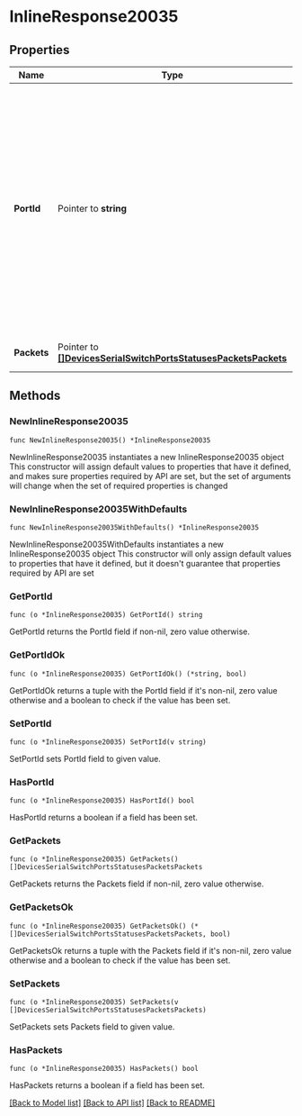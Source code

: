 # InlineResponse20035

## Properties

Name | Type | Description | Notes
------------ | ------------- | ------------- | -------------
**PortId** | Pointer to **string** | The string identifier of this port on the switch. This is commonly just the port number but may contain additional identifying information such as the slot and module-type if the port is located on a port module. | [optional] 
**Packets** | Pointer to [**[]DevicesSerialSwitchPortsStatusesPacketsPackets**](DevicesSerialSwitchPortsStatusesPacketsPackets.md) | The packet counts on the switch. | [optional] 

## Methods

### NewInlineResponse20035

`func NewInlineResponse20035() *InlineResponse20035`

NewInlineResponse20035 instantiates a new InlineResponse20035 object
This constructor will assign default values to properties that have it defined,
and makes sure properties required by API are set, but the set of arguments
will change when the set of required properties is changed

### NewInlineResponse20035WithDefaults

`func NewInlineResponse20035WithDefaults() *InlineResponse20035`

NewInlineResponse20035WithDefaults instantiates a new InlineResponse20035 object
This constructor will only assign default values to properties that have it defined,
but it doesn't guarantee that properties required by API are set

### GetPortId

`func (o *InlineResponse20035) GetPortId() string`

GetPortId returns the PortId field if non-nil, zero value otherwise.

### GetPortIdOk

`func (o *InlineResponse20035) GetPortIdOk() (*string, bool)`

GetPortIdOk returns a tuple with the PortId field if it's non-nil, zero value otherwise
and a boolean to check if the value has been set.

### SetPortId

`func (o *InlineResponse20035) SetPortId(v string)`

SetPortId sets PortId field to given value.

### HasPortId

`func (o *InlineResponse20035) HasPortId() bool`

HasPortId returns a boolean if a field has been set.

### GetPackets

`func (o *InlineResponse20035) GetPackets() []DevicesSerialSwitchPortsStatusesPacketsPackets`

GetPackets returns the Packets field if non-nil, zero value otherwise.

### GetPacketsOk

`func (o *InlineResponse20035) GetPacketsOk() (*[]DevicesSerialSwitchPortsStatusesPacketsPackets, bool)`

GetPacketsOk returns a tuple with the Packets field if it's non-nil, zero value otherwise
and a boolean to check if the value has been set.

### SetPackets

`func (o *InlineResponse20035) SetPackets(v []DevicesSerialSwitchPortsStatusesPacketsPackets)`

SetPackets sets Packets field to given value.

### HasPackets

`func (o *InlineResponse20035) HasPackets() bool`

HasPackets returns a boolean if a field has been set.


[[Back to Model list]](../README.md#documentation-for-models) [[Back to API list]](../README.md#documentation-for-api-endpoints) [[Back to README]](../README.md)


